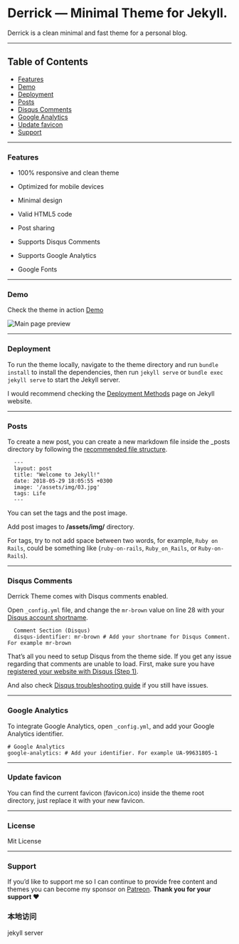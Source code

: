 # Derrick — Minimal Theme for Jekyll.

Derrick is a clean minimal and fast theme for a personal blog.

* * *

Table of Contents
-----------------
*   [Features](#features)
*   [Demo](#demo)
*   [Deployment](#deployment)
*   [Posts](#posts)
*   [Disqus Comments](#DisqusComments)
*   [Google Analytics](#GoogleAnalytics)
*   [Update favicon](#UpdateFavicon)
*   [Support](#Support)

* * *

### Features

* 100% responsive and clean theme

* Optimized for mobile devices

* Minimal design

* Valid HTML5 code

* Post sharing

* Supports Disqus Comments

* Supports Google Analytics

* Google Fonts


* * *

### Demo

Check the theme in action [Demo](https://derrick-jekyll.netlify.com)

![Main page preview](https://github.com/artemsheludko/derrick/blob/master/assets/img/derrick-preview.jpg?raw=true)

* * *

### Deployment

To run the theme locally, navigate to the theme directory and run `bundle install` to install the dependencies, then run `jekyll serve` or `bundle exec jekyll serve` to start the Jekyll server.

I would recommend checking the [Deployment Methods](https://jekyllrb.com/docs/deployment-methods/) page on Jekyll website.

* * *

### Posts

To create a new post, you can create a new markdown file inside the \_posts directory by following the [recommended file structure](https://jekyllrb.com/docs/posts/#creating-post-files).

      ---
      layout: post
      title: "Welcome to Jekyll!"
      date: 2018-05-29 18:05:55 +0300
      image: '/assets/img/03.jpg'
      tags: Life
      ---


You can set the tags and the post image.

Add post images to **/assets/img/** directory.

For tags, try to not add space between two words, for example, `Ruby on Rails`, could be something like (`ruby-on-rails`, `Ruby_on_Rails`, or `Ruby-on-Rails`).

* * *

### Disqus Comments

Derrick Theme comes with Disqus comments enabled.

Open `_config.yml` file, and change the `mr-brown` value on line 28 with your [Disqus account shortname](https://help.disqus.com/customer/portal/articles/466208).

      Comment Section (Disqus)
      disqus-identifier: mr-brown # Add your shortname for Disqus Comment. For example mr-brown


That’s all you need to setup Disqus from the theme side. If you get any issue regarding that comments are unable to load. First, make sure you have [registered your website with Disqus (Step 1)](https://help.disqus.com/customer/portal/articles/466182-publisher-quick-start-guide).

And also check [Disqus troubleshooting guide](https://help.disqus.com/customer/portal/articles/472007-i-m-receiving-the-message-%22we-were-unable-to-load-disqus-%22) if you still have issues.

* * *

### Google Analytics

To integrate Google Analytics, open `_config.yml`, and add your Google Analytics identifier.

    # Google Analytics
    google-analytics: # Add your identifier. For example UA-99631805-1


* * *

### Update favicon

You can find the current favicon (favicon.ico) inside the theme root directory, just replace it with your new favicon.

* * *
### License

Mit License

* * *

### Support

<p>If you’d like to support me so I can continue to provide free content and themes you can become my sponsor on <a href="https://www.patreon.com/artemsheludko" target="_blank">Patreon</a>. <b>Thank you for your support ❤️</b><p>

### 本地访问
jekyll server